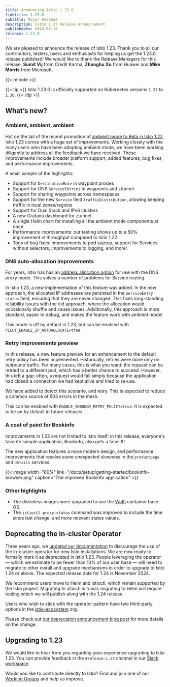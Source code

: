 ```yaml
---
title: Announcing Istio 1.23.0
linktitle: 1.23.0
subtitle: Major Release
description: Istio 1.23 Release Announcement.
publishdate: 2024-08-15
release: 1.23.0
---
```


We are pleased to announce the release of Istio 1.23. Thank you to all our contributors, testers, users and enthusiasts for helping us get the 1.23.0 release published! We would like to thank the Release Managers for this release, **Sumit Vij** from Credit Karma, **Zhonghu Xu** from Huawei and **Mike Morris** from Microsoft.

{{< relnote >}}

{{< tip >}}
Istio 1.23.0 is officially supported on Kubernetes versions `1.27` to `1.30`.
{{< /tip >}}

## What’s new?

### Ambient, ambient, ambient

Hot on the tail of the recent promotion of [ambient mode to Beta in Istio 1.22](/blog/2024/ambient-reaches-beta/), Istio 1.23 comes with a huge set of improvements. Working closely with the many users who have been adopting ambient mode, we have been working diligently to address all the feedback we have received. These improvements include broader platform support, added features, bug fixes, and performance improvements.

A small sample of the highlights:

* Support for `DestinationRule` in waypoint proxies
* Support for DNS `ServiceEntries` in waypoints and ztunnel
* Support for sharing waypoints across namespaces
* Support for the new `Service` field `trafficDistribution`, allowing keeping traffic in local zones/regions
* Support for Dual Stack and IPv6 clusters
* A new Grafana dashboard for ztunnel
* A single Helm chart for installing all the ambient mode components at once
* Performance improvements: our testing shows up to a 50% improvement in throughput compared to Istio 1.22.
* Tons of bug fixes: improvements to pod startup, support for Services without selectors, improvements to logging, and more!

### DNS auto-allocation improvements

For years, Istio has has an [address allocation option](/docs/ops/configuration/traffic-management/dns-proxy/#address-auto-allocation) for use with the DNS proxy mode. This solves a number of problems for Service routing.

In Istio 1.23, a new implementation of this feature was added. In the new approach, the allocated IP addresses are persisted in the `ServiceEntry` `status` field, ensuring that they are never changed. This fixes long-standing reliability issues with the old approach, where the allocation would occasionally shuffle and cause issues. Additionally, this approach is more standard, easier to debug, and makes the feature work with ambient mode!

This mode is off by default in 1.23, but can be enabled with `PILOT_ENABLE_IP_AUTOALLOCATE=true`.

### Retry improvements preview

In this release, a new feature preview for an enhancement to the default retry policy has been implemented. Historically, retries were done only on *outbound* traffic. For many cases, this is what you want: the request can be retried to a different pod, which has a better chance to succeed. However, this left a gap: often, a request would fail simply because the application had closed a connection we had kept alive and tried to re-use.

We have added to detect this scenario, and retry. This is expected to reduce a common source of 503 errors in the mesh.

This can be enabled with `ENABLE_INBOUND_RETRY_POLICY=true`. It is expected to be on by default in future releases.

### A coat of paint for Bookinfo

Improvements in 1.23 are not limited to Istio itself: in this release, everyone's favorite sample application, Bookinfo, also gets a facelift!

The new application features a more modern design, and performance improvements that resolve some unexpected slowness in the `productpage` and `details` services.

{{< image width="80%" link="/docs/setup/getting-started/bookinfo-browser.png" caption="The improved Bookinfo application" >}}

### Other highlights

* The distroless images were upgraded to use the [Wolfi](https://github.com/wolfi-dev) container base OS.
* The `istioctl proxy-status` command was improved to include the time since last change, and more relevant status values.

## Deprecating the in-cluster Operator

Three years ago, we [updated our documentation](/docs/setup/install/operator/) to discourage the use of the in-cluster operator for new Istio installations. We are now ready to formally mark it as deprecated in Istio 1.23. People leveraging the operator — which we estimate to be fewer than 10% of our user base — will need to migrate to other install and upgrade mechanisms in order to upgrade to Istio 1.24 or above. The expected release date for 1.24 is November 2024.

We recommend users move to Helm and istioctl, which remain supported by the Istio project.  Migrating to istioctl is trivial; migrating to Helm will require tooling which we will publish along with the 1.24 release.

Users who wish to stick with the operator pattern have two third-party options in the [istio-ecosystem](https://github.com/istio-ecosystem/) org.

Please check out [our deprecation announcement blog post](/blog/2024/in-cluster-operator-deprecation-announcement/) for more details on the change.

## Upgrading to 1.23

We would like to hear from you regarding your experience upgrading to Istio 1.23. You can provide feedback in the `#release-1.23` channel in our [Slack workspace](https://slack.istio.io/).

Would you like to contribute directly to Istio? Find and join one of our [Working Groups](https://github.com/istio/community/blob/master/WORKING-GROUPS.md) and help us improve.
